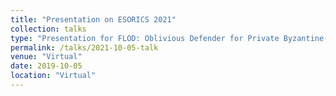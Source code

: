```yaml
---
title: "Presentation on ESORICS 2021"
collection: talks
type: "Presentation for FLOD: Oblivious Defender for Private Byzantine-Robust Federated Learning with Dishonest-Majority"
permalink: /talks/2021-10-05-talk
venue: "Virtual"
date: 2019-10-05
location: "Virtual"
---
```


